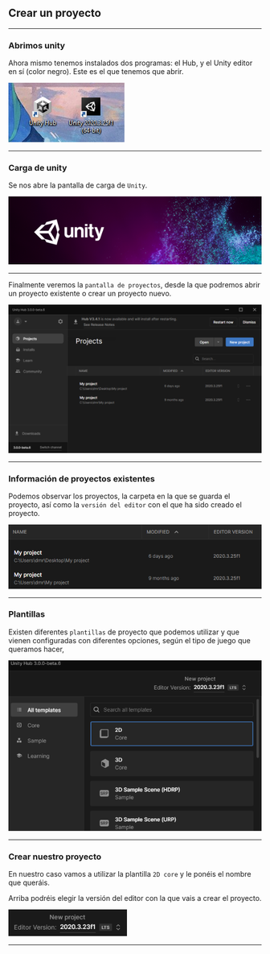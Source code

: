 ## Crear un proyecto

---

### Abrimos unity

Ahora mismo tenemos instalados dos programas: el Hub, y el Unity editor en sí (color negro). Este es el que tenemos que abrir.

![](2023-03-02-12-50-36.png)

---

### Carga de unity

Se nos abre la pantalla de carga de ``Unity``.

![](2023-03-02-12-50-21.png)

---

Finalmente veremos la ``pantalla de proyectos``, desde la que podremos abrir un proyecto existente o crear un proyecto nuevo.

![](2023-03-02-12-51-44.png)

---

### Información de proyectos existentes

Podemos observar los proyectos, la carpeta en la que se guarda el proyecto, así como la ``versión del editor`` con el que ha sido creado el proyecto.

![](2023-03-02-12-52-35.png)

---

### Plantillas

Existen diferentes ``plantillas`` de proyecto que podemos utilizar y que vienen configuradas con diferentes opciones, según el tipo de juego que queramos hacer,

![imagen](media/image1.png)

---

### Crear nuestro proyecto

En nuestro caso vamos a utilizar la plantilla ``2D core`` y le ponéis el nombre que queráis.

Arriba podréis elegir la versión del editor con la que vais a crear el proyecto.

![plantillas](2023-03-02-12-47-35.png)

---